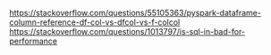 https://stackoverflow.com/questions/55105363/pyspark-dataframe-column-reference-df-col-vs-dfcol-vs-f-colcol
https://stackoverflow.com/questions/1013797/is-sql-in-bad-for-performance